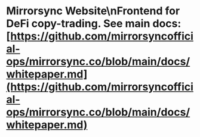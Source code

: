 # Mirrorsync Website\nFrontend for DeFi copy-trading. See main docs: [https://github.com/mirrorsyncofficial-ops/mirrorsync.co/blob/main/docs/whitepaper.md](https://github.com/mirrorsyncofficial-ops/mirrorsync.co/blob/main/docs/whitepaper.md)

